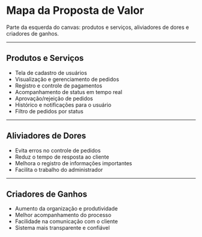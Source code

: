 # Mapa da Proposta de Valor

Parte da esquerda do canvas: produtos e serviços, aliviadores de dores e criadores de ganhos.

---

## Produtos e Serviços

- Tela de cadastro de usuários
- Visualização e gerenciamento de pedidos
- Registro e controle de pagamentos
- Acompanhamento de status em tempo real
- Aprovação/rejeição de pedidos
- Histórico e notificações para o usuário
- Filtro de pedidos por status

---

## Aliviadores de Dores

- Evita erros no controle de pedidos
- Reduz o tempo de resposta ao cliente
- Melhora o registro de informações importantes
- Facilita o trabalho do administrador

---

## Criadores de Ganhos

- Aumento da organização e produtividade
- Melhor acompanhamento do processo
- Facilidade na comunicação com o cliente
- Sistema mais transparente e confiável

